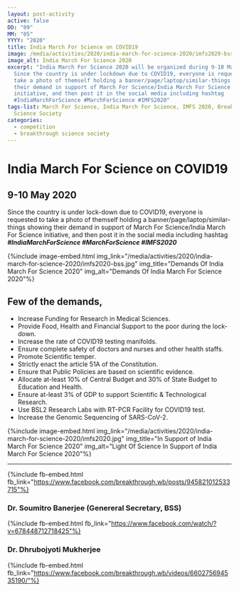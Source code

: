 ```yaml
---
layout: post-activity
active: false
DD: "09"
MM: "05"
YYYY: "2020"
title: India March For Science on COVID19
image: /media/activities/2020/india-march-for-science-2020/imfs2020-bss.jpg
image_alt: India March For Science 2020
excerpt: "India March For Science 2020 will be organized during 9-10 May 2020.
  Since the country is under lockdown due to COVID19, everyone is requested to
  take a photo of themself holding a banner/page/laptop/similar-things showing
  their demand in support of March For Science/India March For Science
  initiative, and then post it in the social media including hashtag
  #IndiaMarchForScience #MarchForScience #IMFS2020"
tags-list: March For Science, India March For Science, IMFS 2020, Breakthrough
  Science Society
categories:
  - competition
  - breakthrough science society
---
```

# India March For Science on COVID19

## 9-10 May 2020

Since the country is under lock-down due to COVID19, everyone is requested to take a photo of themself holding a banner/page/laptop/similar-things showing their demand in support of March For Science/India March For Science initiative, and then post it in the social media including hashtag ***\#IndiaMarchForScience #MarchForScience #IMFS2020***

{%include image-embed.html img_link="/media/activities/2020/india-march-for-science-2020/imfs2020-bss.jpg" img_title="Demands Of India March For Science 2020" img_alt="Demands Of India March For Science 2020"%}

## Few of the demands,

* Increase Funding for Research in Medical Sciences.
* Provide Food, Health and Financial Support to the poor during the lock-down.
* Increase the rate of COVID19 testing manifolds.
* Ensure complete safety of doctors and nurses and other health staffs.
* Promote Scientific temper.
* Strictly enact the article 51A of the Constitution.
* Ensure that Public Policies are based on scientific evidence.
* Allocate at-least 10% of Central Budget and 30% of State Budget to Education and Health.
* Ensure at-least 3% of GDP to support Scientific & Technological Research.
* Use BSL2 Research Labs with RT-PCR Facility for COVID19 test.
* Increase the Genomic Sequencing of SARS-CoV-2.

{%include image-embed.html img_link="/media/activities/2020/india-march-for-science-2020/imfs2020.jpg" img_title="In Support of India March For Science 2020" img_alt="Light Of Science In Support of India March For Science 2020"%}


- - -


{%include fb-embed.html fb_link="https://www.facebook.com/breakthrough.wb/posts/945821012533715"%}

### Dr. Soumitro Banerjee (Genereral Secretary, BSS)

{%include fb-embed.html fb_link="https://www.facebook.com/watch/?v=678448712718425"%}

### Dr. Dhrubojyoti Mukherjee

{%include fb-embed.html fb_link="https://www.facebook.com/breakthrough.wb/videos/660275694535190/"%}